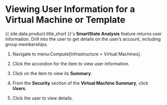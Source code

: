 # Viewing User Information for a Virtual Machine or Template

{{ site.data.product.title_short }}'s **SmartState Analysis** feature returns user
information. Drill into the user to get details on the user’s account,
including group memberships.

1.  Navigate to menu:Compute\[Infrastructure \> Virtual Machines\].

2.  Click the accordion for the item to view user information.

3.  Click on the item to view its **Summary**.

4.  From the **Security** section of the **Virtual Machine Summary**,
    click **Users**.

5.  Click the user to view details.
